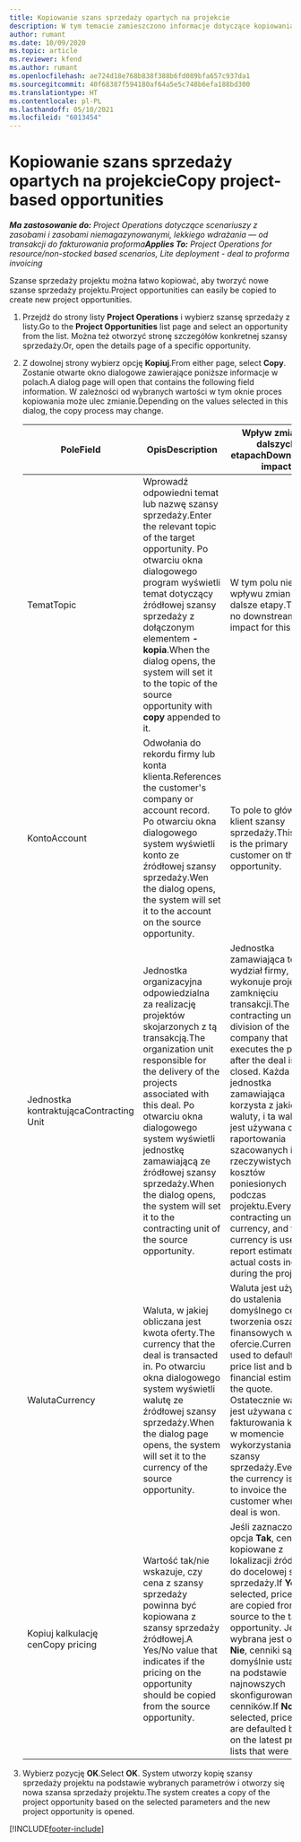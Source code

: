 ```yaml
---
title: Kopiowanie szans sprzedaży opartych na projekcie
description: W tym temacie zamieszczono informacje dotyczące kopiowania szans sprzedaży opartych na produkcie w Project Operations.
author: rumant
ms.date: 10/09/2020
ms.topic: article
ms.reviewer: kfend
ms.author: rumant
ms.openlocfilehash: ae724d18e768b838f388b6fd089bfa657c937da1
ms.sourcegitcommit: 40f68387f594180af64a5e5c748b6efa188bd300
ms.translationtype: HT
ms.contentlocale: pl-PL
ms.lasthandoff: 05/10/2021
ms.locfileid: "6013454"
---
```

# <a name="copy-project-based-opportunities"></a><span data-ttu-id="056f8-103">Kopiowanie szans sprzedaży opartych na projekcie</span><span class="sxs-lookup"><span data-stu-id="056f8-103">Copy project-based opportunities</span></span>

<span data-ttu-id="056f8-104">_**Ma zastosowanie do:** Project Operations dotyczące scenariuszy z zasobami i zasobami niemagazynowanymi, lekkiego wdrażania — od transakcji do fakturowania proforma_</span><span class="sxs-lookup"><span data-stu-id="056f8-104">_**Applies To:** Project Operations for resource/non-stocked based scenarios, Lite deployment - deal to proforma invoicing_</span></span>


<span data-ttu-id="056f8-105">Szanse sprzedaży projektu można łatwo kopiować, aby tworzyć nowe szanse sprzedaży projektu.</span><span class="sxs-lookup"><span data-stu-id="056f8-105">Project opportunities can easily be copied to create new project opportunities.</span></span> 

1. <span data-ttu-id="056f8-106">Przejdź do strony listy **Project Operations** i wybierz szansę sprzedaży z listy.</span><span class="sxs-lookup"><span data-stu-id="056f8-106">Go to the **Project Opportunities** list page and select an opportunity from the list.</span></span> <span data-ttu-id="056f8-107">Można też otworzyć stronę szczegółów konkretnej szansy sprzedaży.</span><span class="sxs-lookup"><span data-stu-id="056f8-107">Or, open the details page of a specific opportunity.</span></span> 
2. <span data-ttu-id="056f8-108">Z dowolnej strony wybierz opcję **Kopiuj**.</span><span class="sxs-lookup"><span data-stu-id="056f8-108">From either page, select **Copy**.</span></span> <span data-ttu-id="056f8-109">Zostanie otwarte okno dialogowe zawierające poniższe informacje w polach.</span><span class="sxs-lookup"><span data-stu-id="056f8-109">A dialog page will open that contains the following field information.</span></span> <span data-ttu-id="056f8-110">W zależności od wybranych wartości w tym oknie proces kopiowania może ulec zmianie.</span><span class="sxs-lookup"><span data-stu-id="056f8-110">Depending on the values selected in this dialog, the copy process may change.</span></span>

    | <span data-ttu-id="056f8-111">**Pole**</span><span class="sxs-lookup"><span data-stu-id="056f8-111">**Field**</span></span> | <span data-ttu-id="056f8-112">**Opis**</span><span class="sxs-lookup"><span data-stu-id="056f8-112">**Description**</span></span> | <span data-ttu-id="056f8-113">**Wpływ zmian w dalszych etapach**</span><span class="sxs-lookup"><span data-stu-id="056f8-113">**Downstream impact**</span></span> |
    | --- | --- | --- |
    | <span data-ttu-id="056f8-114">Temat</span><span class="sxs-lookup"><span data-stu-id="056f8-114">Topic</span></span> | <span data-ttu-id="056f8-115">Wprowadź odpowiedni temat lub nazwę szansy sprzedaży.</span><span class="sxs-lookup"><span data-stu-id="056f8-115">Enter the relevant topic of the target opportunity.</span></span> <span data-ttu-id="056f8-116">Po otwarciu okna dialogowego program wyświetli temat dotyczący źródłowej szansy sprzedaży z dołączonym elementem **-kopia**.</span><span class="sxs-lookup"><span data-stu-id="056f8-116">When the dialog opens, the system will set it to the topic of the source opportunity with **copy** appended to it.</span></span> | <span data-ttu-id="056f8-117">W tym polu nie ma wpływu zmian na dalsze etapy.</span><span class="sxs-lookup"><span data-stu-id="056f8-117">There's no downstream impact for this field.</span></span> |
    | <span data-ttu-id="056f8-118">Konto</span><span class="sxs-lookup"><span data-stu-id="056f8-118">Account</span></span> | <span data-ttu-id="056f8-119">Odwołania do rekordu firmy lub konta klienta.</span><span class="sxs-lookup"><span data-stu-id="056f8-119">References the customer's company or account record.</span></span> <span data-ttu-id="056f8-120">Po otwarciu okna dialogowego system wyświetli konto ze źródłowej szansy sprzedaży.</span><span class="sxs-lookup"><span data-stu-id="056f8-120">Wen the dialog opens, the system will set it to the account on the source opportunity.</span></span> | <span data-ttu-id="056f8-121">To pole to główny klient szansy sprzedaży.</span><span class="sxs-lookup"><span data-stu-id="056f8-121">This field is the primary customer on the opportunity.</span></span> |
    | <span data-ttu-id="056f8-122">Jednostka kontraktująca</span><span class="sxs-lookup"><span data-stu-id="056f8-122">Contracting Unit</span></span> | <span data-ttu-id="056f8-123">Jednostka organizacyjna odpowiedzialna za realizację projektów skojarzonych z tą transakcją.</span><span class="sxs-lookup"><span data-stu-id="056f8-123">The organization unit responsible for the delivery of the projects associated with this deal.</span></span> <span data-ttu-id="056f8-124">Po otwarciu okna dialogowego system wyświetli jednostkę zamawiającą ze źródłowej szansy sprzedaży.</span><span class="sxs-lookup"><span data-stu-id="056f8-124">When the dialog opens, the system will set it to the contracting unit of the source opportunity.</span></span> | <span data-ttu-id="056f8-125">Jednostka zamawiająca to wydział firmy, który wykonuje projekt po zamknięciu transakcji.</span><span class="sxs-lookup"><span data-stu-id="056f8-125">The contracting unit is the division of the company that executes the projects after the deal is closed.</span></span> <span data-ttu-id="056f8-126">Każda jednostka zamawiająca korzysta z jakiejś waluty, i ta waluta jest używana do raportowania szacowanych i rzeczywistych kosztów poniesionych podczas projektu.</span><span class="sxs-lookup"><span data-stu-id="056f8-126">Every contracting unit has a currency, and this currency is used to report estimated and actual costs incurred during the project.</span></span> |
    | <span data-ttu-id="056f8-127">Waluta</span><span class="sxs-lookup"><span data-stu-id="056f8-127">Currency</span></span> | <span data-ttu-id="056f8-128">Waluta, w jakiej obliczana jest kwota oferty.</span><span class="sxs-lookup"><span data-stu-id="056f8-128">The currency that the deal is transacted in.</span></span> <span data-ttu-id="056f8-129">Po otwarciu okna dialogowego system wyświetli walutę ze źródłowej szansy sprzedaży.</span><span class="sxs-lookup"><span data-stu-id="056f8-129">When the dialog page opens, the system will set it to the currency of the source opportunity.</span></span> | <span data-ttu-id="056f8-130">Waluta jest używana do ustalenia domyślnego cennika i tworzenia oszacowań finansowych w ofercie.</span><span class="sxs-lookup"><span data-stu-id="056f8-130">Currency is used to default a price list and build financial estimates on the quote.</span></span> <span data-ttu-id="056f8-131">Ostatecznie waluta jest używana do fakturowania klienta w momencie wykorzystania szansy sprzedaży.</span><span class="sxs-lookup"><span data-stu-id="056f8-131">Eventually, the currency is used to invoice the customer when the deal is won.</span></span> |
    | <span data-ttu-id="056f8-132">Kopiuj kalkulację cen</span><span class="sxs-lookup"><span data-stu-id="056f8-132">Copy pricing</span></span> | <span data-ttu-id="056f8-133">Wartość tak/nie wskazuje, czy cena z szansy sprzedaży powinna być kopiowana z szansy sprzedaży źródłowej.</span><span class="sxs-lookup"><span data-stu-id="056f8-133">A Yes/No value that indicates if the pricing on the opportunity should be copied from the source opportunity.</span></span> | <span data-ttu-id="056f8-134">Jeśli zaznaczona jest opcja **Tak**, cenniki są kopiowane z lokalizacji źródłowej do docelowej szansy sprzedaży.</span><span class="sxs-lookup"><span data-stu-id="056f8-134">If **Yes** is selected, price lists are copied from the source to the target opportunity.</span></span> <span data-ttu-id="056f8-135">Jeśli wybrana jest opcja **Nie**, cenniki są domyślnie ustawiane na podstawie najnowszych skonfigurowanych cenników.</span><span class="sxs-lookup"><span data-stu-id="056f8-135">If **No** is selected, price lists are defaulted based on the latest price lists that were set up.</span></span> |

3. <span data-ttu-id="056f8-136">Wybierz pozycję **OK**.</span><span class="sxs-lookup"><span data-stu-id="056f8-136">Select **OK**.</span></span> <span data-ttu-id="056f8-137">System utworzy kopię szansy sprzedaży projektu na podstawie wybranych parametrów i otworzy się nowa szansa sprzedaży projektu.</span><span class="sxs-lookup"><span data-stu-id="056f8-137">The system creates a copy of the project opportunity based on the selected parameters and the new project opportunity is opened.</span></span>


[!INCLUDE[footer-include](../includes/footer-banner.md)]